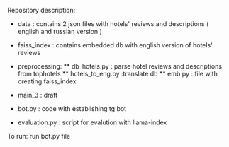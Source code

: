 Repository description:
* data : contains 2 json files with hotels' reviews and descriptions ( english and russian version )
* faiss_index : contains embedded db with english version of hotels' reviews

* preprocessing:
      ** db_hotels.py : parse hotel reviews and descriptions from tophotels 
      ** hotels_to_eng.py :translate db
      ** emb.py : file with creating faiss_index

* main_3 : draft 
* bot.py : code with establishing tg bot
* evaluation.py : script for evalution with llama-index

To run:
   run bot.py file 
